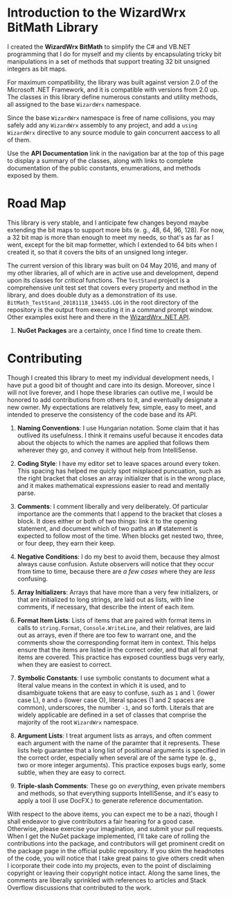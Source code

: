 ﻿# Introduction to the WizardWrx BitMath Library

I created the __WizardWrx BitMath__ to simplify the C# and VB.NET programming
that I do for myself and my clients by encapsulating tricky bit manipulations in
a set of methods that support treating 32 bit unsigned integers as bit maps.

For maximum compatibility, the library was built against version 2.0 of the
Microsoft .NET Framework, and it is compatible with versions from 2.0 up. The
classes in this library define numerous constants and utility methods, all
assigned to the base `WizardWrx` namespace.

Since the base `WizardWrx` namespace is free of name collisions, you may safely
add any `WizardWrx` assembly to any project, and add a `using WizardWrx`
directive to any source module to gain concurrent aaccess to all of them.

Use the __API Documentation__ link in the navigation bar at the top of this page
to display a summary of the classes, along with links to complete documentation
of the public constants, enumerations, and methods exposed by them.

# Road Map

This library is very stable, and I anticipate few changes beyond maybe extending
the bit maps to support more bits (e. g., 48, 64, 96, 128). For now, a 32 bit
map is more than enough to meet my needs, so that's as far as I went, except for
the bit map formetter, which I extended to 64 bits when I created it, so that it
covers the bits of an unsigned long integer.

The current version of this library was built on 04 May 2016, and many of my
other libraries, all of which are in active use and development, depend upon its
classes for *critical* functions. The `TestStand` project is a comprehensive unit
test set that covers every property and method in the library, and does double
duty as a demonstration of its use. `BitMath_TestStand_20181118_134455.LOG` in
the root directory of the repository is the output from executing it in a
command prompt window. Other examples exist here and there in the
[WizardWrx .NET API](https://github.com/txwizard/WizardWrx_NET_API).

1.	__NuGet Packages__ are a certainty, once I find time to create them.

# Contributing

Though I created this library to meet my individual development needs, I have
put a good bit of thought and care into its design. Moreover, since I will not
live forever, and I hope these libraries can outlive me, I would be honored to
add contributions from others to it, and eventually designate a new owner. My
expectations are relatively few, simple, easy to meet, and intended to preserve
the consistency of the code base and its API.

1.	__Naming Conventions__: I use Hungarian notation. Some claim that it has
outlived its usefulness. I think it remains useful because it encodes data
about the objects to which the names are applied that follows them wherever they
go, and convey it without help from IntelliSense.

2.	__Coding Style__: I have my editor set to leave spaces around every token.
This spacing has helped me quicly spot misplaced puncuation, such as the right
bracket that closes an array initializer that is in the wrong place, and it
makes mathematical expressions easier to read and mentally parse.

3.	__Comments__: I comment liberally and very deliberately. Of particular
importance are the comments that I append to the bracket that closes a block. It
does either or both of two things: link it to the opening statement, and
document which of two paths an __if__ statement is expected to follow most of
the time. When blocks get nested two, three, or four deep, they earn their keep.

4.	__Negative Conditions__: I do my best to avoid them, because they almost
always cause confusion. Astute observers will notice that they occur from time
to time, because there are _a few cases_ where they are _less_ confusing.

5.	__Array Initializers__: Arrays that have more than a very few initializers,
or that are initialized to long strings, are laid out as lists, with line
comments, if necessary, that describe the intent of each item.

6.	__Format Item Lists__: Lists of items that are paired with format items in
calls to `string.Format`, `Console.WriteLine`, and their relatives, are laid out
as arrays, even if there are too few to warrant one, and the comments show the
corresponding format item in context. This helps ensure that the items are
listed in the correct order, and that all format items are covered. This
practice has exposed countless bugs very early, when they are easiest to correct.

7.	__Symbolic Constants__: I use symbolic constants to document what a literal
value means in the context in which it is used, and to disambiguate tokens that
are easy to confuse, suzh as `1` and `l` (lower case L), `0` and `o` (lower case O),
literal spaces (1 and 2 spaces are common), underscores, the number `-1`, and so
forth. Literals that are widely applicable are defined in a set of classes that
comprise the majority of the root `WizardWrx` namespace.

8.	__Argument Lists__: I treat argument lists as arrays, and often comment each
argument with the name of the paramter that it represents. These lists help
guarantee that a long list of positional arguments is specified in the correct
order, especially when several are of the same type (e. g., two or more integer
arguments). This practice exposes bugs early, some subtle, when they are easy to
correct.

9.	__Triple-slash Comments__: These go on _everything_, even private members and
methods, so that everything supports IntelliSense, and it's easy to apply a tool
(I use DocFX.) to generate reference documentation.

With respect to the above items, you can expect me to be a nazi, though I shall
endeavor to give contributors a fair hearing for a good case. Otherwise, please
exercise your imagination, and submit your pull requests. When I get the NuGet
package implemented, I'll take care of rolling the contributions into the
package, and contributors will get prominent credit on the package page in the
official public repository. If you skim the headnotes of the code, you will
notice that I take great pains to give others credit when I icorporate their
code into my projects, even to the point of disclaiming copyright or leaving
their copyright notice intact. Along the same lines, the comments are liberally
sprinkled with references to articles and Stack Overflow discussions that
contributed to the work.